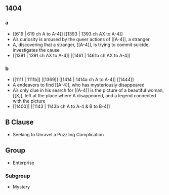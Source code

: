 ## 1404
### a
- [[619 | 619 ch A to A-4]] [[1393 | 1393 ch AX to A-4]] 
- A’s curiosity is aroused by the queer actions of [[A-4]], a stranger
- A, discovering that a stranger, [[A-4]], is trying to commit suicide, investigates the cause
- [[1391 | 1391 ch AX to A-4]] [[1461 | 1461b ch AX to A-4]] 

### b
- [[1111 | 1111b]] [[1369]] [[1414 | 1414a ch A to A-4]] [[1444]] 
- A endeavors to find [[A-4]], who has mysteriously disappeared
- A’s only clue in his search for [[A-4]] is the picture of a beautiful woman, [[X]], left at the place where A disappeared, and a legend connected with the picture
- [[1400]] [[1143 | 1143b ch A to A-4 &amp; B to B-4]] 

## B Clause
- Seeking to Unravel a Puzzling Complication

## Group
- Enterprise

### Subgroup
- Mystery

